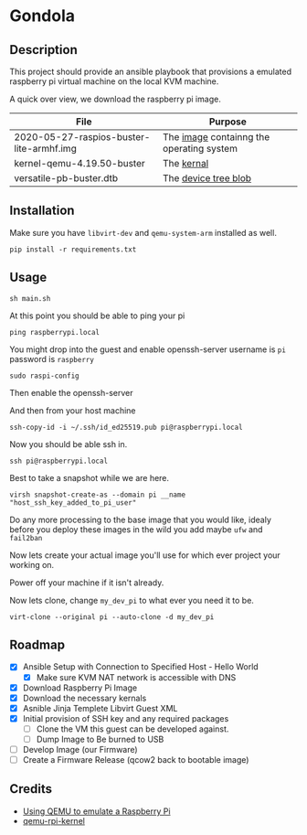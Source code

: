 # Gondola

## Description

This project should provide an ansible playbook that provisions a
emulated raspberry pi virtual machine on the local KVM machine.

A quick over view, we download the raspberry pi image.

| File                                     | Purpose                                                                            |
| ---------------------------------------- | ---------------------------------------------------------------------------------- |
| 2020-05-27-raspios-buster-lite-armhf.img | The [image](https://www.raspberrypi.org/downloads/) containng the operating system |
| kernel-qemu-4.19.50-buster               | The [kernal](<https://en.wikipedia.org/wiki/Kernel_(operating_system)>)            |
| versatile-pb-buster.dtb                  | The [device tree blob](https://superuser.com/a/736988)                             |

## Installation

Make sure you have `libvirt-dev` and `qemu-system-arm` installed as well.

`pip install -r requirements.txt`

## Usage

`sh main.sh`

At this point you should be able to ping your pi

`ping raspberrypi.local`

You might drop into the guest and enable openssh-server username is `pi` password is `raspberry`

`sudo raspi-config`

Then enable the openssh-server

And then from your host machine

`ssh-copy-id -i ~/.ssh/id_ed25519.pub pi@raspberrypi.local`

Now you should be able ssh in.

`ssh pi@raspberrypi.local`

Best to take a snapshot while we are here.

`virsh snapshot-create-as --domain pi __name "host_ssh_key_added_to_pi_user"`

Do any more processing to the base image that you would like, idealy before you deploy these images in the wild you add
maybe `ufw` and `fail2ban`

Now lets create your actual image you'll use for which ever project your working on.

Power off your machine if it isn't already.

Now lets clone, change `my_dev_pi` to what ever you need it to be.

`virt-clone --original pi --auto-clone -d my_dev_pi`

## Roadmap

- [x] Ansible Setup with Connection to Specified Host - Hello World
  - [x] Make sure KVM NAT network is accessible with DNS
- [x] Download Raspberry Pi Image
- [x] Download the necessary kernals
- [x] Asnible Jinja Templete Libvirt Guest XML
- [x] Initial provision of SSH key and any required packages
  - [ ] Clone the VM this guest can be developed against.
  - [ ] Dump Image to Be burned to USB
- [ ] Develop Image (our Firmware)
- [ ] Create a Firmware Release (qcow2 back to bootable image)

## Credits

- [Using QEMU to emulate a Raspberry Pi](https://blog.agchapman.com/using-qemu-to-emulate-a-raspberry-pi/)
- [qemu-rpi-kernel](https://github.com/dhruvvyas90/qemu-rpi-kernel)
